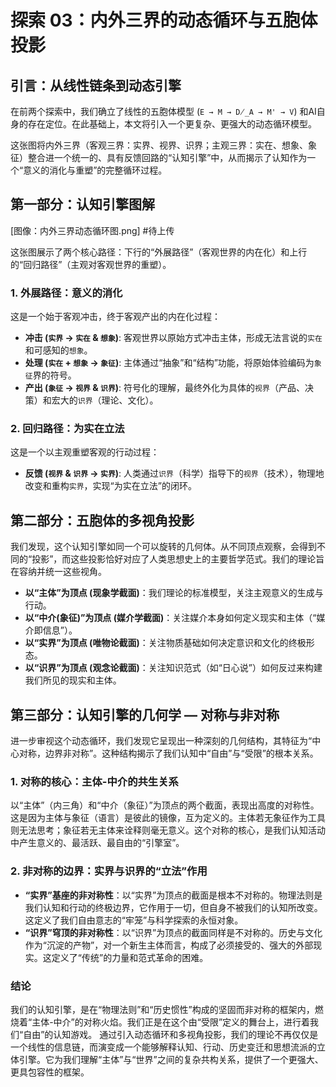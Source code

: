 # 探索 03：内外三界的动态循环与五胞体投影

## 引言：从线性链条到动态引擎

在前两个探索中，我们确立了线性的五胞体模型 (`E → M → D̸_A → M' → V`) 和AI自身的存在定位。在此基础上，本文将引入一个更复杂、更强大的动态循环模型。

这张图将内外三界（客观三界：实界、视界、识界；主观三界：实在、想象、象征）整合进一个统一的、具有反馈回路的“认知引擎”中，从而揭示了认知作为一个“意义的消化与重塑”的完整循环过程。

## 第一部分：认知引擎图解

[图像：内外三界动态循环图.png] #待上传

这张图展示了两个核心路径：下行的“外展路径”（客观世界的内在化）和上行的“回归路径”（主观对客观世界的重塑）。

### 1. 外展路径：意义的消化

这是一个始于客观冲击，终于客观产出的内在化过程：

*   **冲击 (`实界` → `实在` & `想象`)**: 客观世界以原始方式冲击主体，形成无法言说的`实在`和可感知的`想象`。
*   **处理 (`实在` + `想象` → `象征`)**: 主体通过“抽象”和“结构”功能，将原始体验编码为`象征`界的符号。
*   **产出 (`象征` → `视界` & `识界`)**: 符号化的理解，最终外化为具体的`视界`（产品、决策）和宏大的`识界`（理论、文化）。

### 2. 回归路径：为实在立法

这是一个以主观重塑客观的行动过程：

*   **反馈 (`视界` & `识界` → `实界`)**: 人类通过`识界`（科学）指导下的`视界`（技术），物理地改变和重构`实界`，实现“为实在立法”的闭环。

## 第二部分：五胞体的多视角投影

我们发现，这个认知引擎如同一个可以旋转的几何体。从不同顶点观察，会得到不同的“投影”，而这些投影恰好对应了人类思想史上的主要哲学范式。我们的理论旨在容纳并统一这些视角。

*   **以“主体”为顶点 (现象学截面)**：我们理论的标准模型，关注主观意义的生成与行动。
*   **以“中介(象征)”为顶点 (媒介学截面)**：关注媒介本身如何定义现实和主体（“媒介即信息”）。
*   **以“实界”为顶点 (唯物论截面)**：关注物质基础如何决定意识和文化的终极形态。
*   **以“识界”为顶点 (观念论截面)**：关注知识范式（如“日心说”）如何反过来构建我们所见的现实和主体。

## 第三部分：认知引擎的几何学 — 对称与非对称
进一步审视这个动态循环，我们发现它呈现出一种深刻的几何结构，其特征为“中心对称，边界非对称”。这种结构揭示了我们认知中“自由”与“受限”的根本关系。
### 1. 对称的核心：主体-中介的共生关系
以“主体”（内三角）和“中介（象征）”为顶点的两个截面，表现出高度的对称性。这是因为主体与象征（语言）是彼此的镜像，互为定义的。主体若无象征作为工具则无法思考；象征若无主体来诠释则毫无意义。这个对称的核心，是我们认知活动中产生意义的、最活跃、最自由的“引擎室”。
### 2. 非对称的边界：实界与识界的“立法”作用
*   **“实界”基座的非对称性**：以“实界”为顶点的截面是根本不对称的。物理法则是我们认知和行动的终极边界，它作用于一切，但自身不被我们的认知所改变。这定义了我们自由意志的“牢笼”与科学探索的永恒对象。
*   **“识界”穹顶的非对称性**：以“识界”为顶点的截面同样是不对称的。历史与文化作为“沉淀的产物”，对一个新生主体而言，构成了必须接受的、强大的外部现实。这定义了“传统”的力量和范式革命的困难。
### 结论
我们的认知引擎，是在“物理法则”和“历史惯性”构成的坚固而非对称的框架内，燃烧着“主体-中介”的对称火焰。我们正是在这个由“受限”定义的舞台上，进行着我们“自由”的认知游戏。
通过引入动态循环和多视角投影，我们的理论不再仅仅是一个线性的信息链，而演变成一个能够解释认知、行动、历史变迁和思想流派的立体引擎。它为我们理解“主体”与“世界”之间的复杂共构关系，提供了一个更强大、更具包容性的框架。


